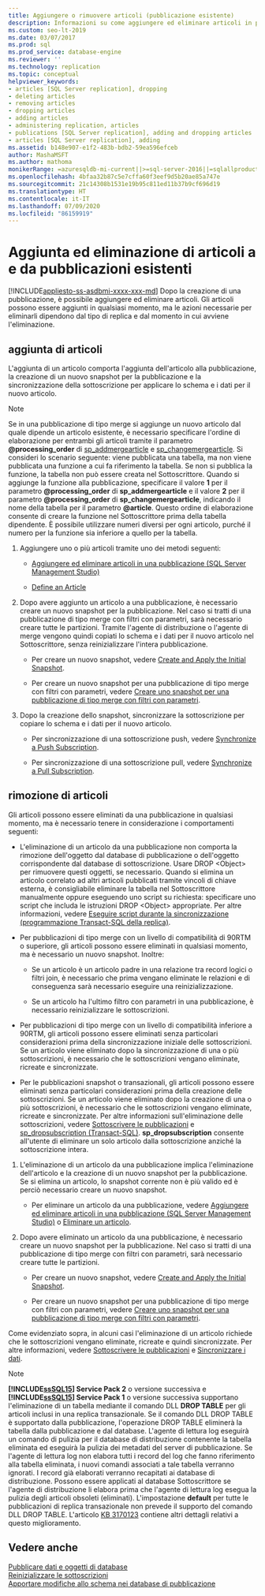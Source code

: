```yaml
---
title: Aggiungere o rimuovere articoli (pubblicazione esistente)
description: Informazioni su come aggiungere ed eliminare articoli in pubblicazioni esistenti per SQL Server.
ms.custom: seo-lt-2019
ms.date: 03/07/2017
ms.prod: sql
ms.prod_service: database-engine
ms.reviewer: ''
ms.technology: replication
ms.topic: conceptual
helpviewer_keywords:
- articles [SQL Server replication], dropping
- deleting articles
- removing articles
- dropping articles
- adding articles
- administering replication, articles
- publications [SQL Server replication], adding and dropping articles
- articles [SQL Server replication], adding
ms.assetid: b148e907-e1f2-483b-bdb2-59ea596efceb
author: MashaMSFT
ms.author: mathoma
monikerRange: =azuresqldb-mi-current||>=sql-server-2016||=sqlallproducts-allversions
ms.openlocfilehash: 4bfaa32b87c5e7cffa60f3eef9d5b20ae85a747e
ms.sourcegitcommit: 21c14308b1531e19b95c811ed11b37b9cf696d19
ms.translationtype: HT
ms.contentlocale: it-IT
ms.lasthandoff: 07/09/2020
ms.locfileid: "86159919"
---
```

# <a name="add-articles-to-and-drop-articles-from-existing-publications"></a>Aggiunta ed eliminazione di articoli a e da pubblicazioni esistenti
[!INCLUDE[appliesto-ss-asdbmi-xxxx-xxx-md](../../../includes/applies-to-version/sql-asdbmi.md)]
  Dopo la creazione di una pubblicazione, è possibile aggiungere ed eliminare articoli. Gli articoli possono essere aggiunti in qualsiasi momento, ma le azioni necessarie per eliminarli dipendono dal tipo di replica e dal momento in cui avviene l'eliminazione.  
  
## <a name="adding-articles"></a>aggiunta di articoli  
 L'aggiunta di un articolo comporta l'aggiunta dell'articolo alla pubblicazione, la creazione di un nuovo snapshot per la pubblicazione e la sincronizzazione della sottoscrizione per applicare lo schema e i dati per il nuovo articolo.  
  
> [!NOTE]
>  Se in una pubblicazione di tipo merge si aggiunge un nuovo articolo dal quale dipende un articolo esistente, è necessario specificare l'ordine di elaborazione per entrambi gli articoli tramite il parametro **\@processing_order** di [sp_addmergearticle](../../../relational-databases/system-stored-procedures/sp-addmergearticle-transact-sql.md) e [sp_changemergearticle](../../../relational-databases/system-stored-procedures/sp-changemergearticle-transact-sql.md). Si consideri lo scenario seguente: viene pubblicata una tabella, ma non viene pubblicata una funzione a cui fa riferimento la tabella. Se non si pubblica la funzione, la tabella non può essere creata nel Sottoscrittore. Quando si aggiunge la funzione alla pubblicazione, specificare il valore **1** per il parametro **\@processing_order** di **sp_addmergearticle** e il valore **2** per il parametro **\@processing_order** di **sp_changemergearticle**, indicando il nome della tabella per il parametro **\@article**. Questo ordine di elaborazione consente di creare la funzione nel Sottoscrittore prima della tabella dipendente. È possibile utilizzare numeri diversi per ogni articolo, purché il numero per la funzione sia inferiore a quello per la tabella.  
  
1.  Aggiungere uno o più articoli tramite uno dei metodi seguenti:  
  
    -   [Aggiungere ed eliminare articoli in una pubblicazione &#40;SQL Server Management Studio&#41;](../../../relational-databases/replication/publish/add-articles-to-and-drop-articles-from-a-publication.md)  
  
    -   [Define an Article](../../../relational-databases/replication/publish/define-an-article.md)  
  
2.  Dopo avere aggiunto un articolo a una pubblicazione, è necessario creare un nuovo snapshot per la pubblicazione. Nel caso si tratti di una pubblicazione di tipo merge con filtri con parametri, sarà necessario creare tutte le partizioni. Tramite l'agente di distribuzione o l'agente di merge vengono quindi copiati lo schema e i dati per il nuovo articolo nel Sottoscrittore, senza reinizializzare l'intera pubblicazione.  
  
    -   Per creare un nuovo snapshot, vedere [Create and Apply the Initial Snapshot](../../../relational-databases/replication/create-and-apply-the-initial-snapshot.md).  
  
    -   Per creare un nuovo snapshot per una pubblicazione di tipo merge con filtri con parametri, vedere [Creare uno snapshot per una pubblicazione di tipo merge con filtri con parametri](../../../relational-databases/replication/create-a-snapshot-for-a-merge-publication-with-parameterized-filters.md).  
  
3.  Dopo la creazione dello snapshot, sincronizzare la sottoscrizione per copiare lo schema e i dati per il nuovo articolo.  

    -   Per sincronizzazione di una sottoscrizione push, vedere [Synchronize a Push Subscription](../../../relational-databases/replication/synchronize-a-push-subscription.md).  
  
    -   Per sincronizzazione di una sottoscrizione pull, vedere [Synchronize a Pull Subscription](../../../relational-databases/replication/synchronize-a-pull-subscription.md).  
  
## <a name="dropping-articles"></a>rimozione di articoli  
 Gli articoli possono essere eliminati da una pubblicazione in qualsiasi momento, ma è necessario tenere in considerazione i comportamenti seguenti:  
  
-   L'eliminazione di un articolo da una pubblicazione non comporta la rimozione dell'oggetto dal database di pubblicazione o dell'oggetto corrispondente dal database di sottoscrizione. Usare DROP \<Object> per rimuovere questi oggetti, se necessario. Quando si elimina un articolo correlato ad altri articoli pubblicati tramite vincoli di chiave esterna, è consigliabile eliminare la tabella nel Sottoscrittore manualmente oppure eseguendo uno script su richiesta: specificare uno script che includa le istruzioni DROP \<Object> appropriate. Per altre informazioni, vedere [Eseguire script durante la sincronizzazione &#40;programmazione Transact-SQL della replica&#41;](../../../relational-databases/replication/execute-scripts-during-synchronization-replication-transact-sql-programming.md).  
  
-   Per pubblicazioni di tipo merge con un livello di compatibilità di 90RTM o superiore, gli articoli possono essere eliminati in qualsiasi momento, ma è necessario un nuovo snapshot. Inoltre:  
  
    -   Se un articolo è un articolo padre in una relazione tra record logici o filtri join, è necessario che prima vengano eliminate le relazioni e di conseguenza sarà necessario eseguire una reinizializzazione.  
  
    -   Se un articolo ha l'ultimo filtro con parametri in una pubblicazione, è necessario reinizializzare le sottoscrizioni.  
  
-   Per pubblicazioni di tipo merge con un livello di compatibilità inferiore a 90RTM, gli articoli possono essere eliminati senza particolari considerazioni prima della sincronizzazione iniziale delle sottoscrizioni. Se un articolo viene eliminato dopo la sincronizzazione di una o più sottoscrizioni, è necessario che le sottoscrizioni vengano eliminate, ricreate e sincronizzate.  
  
-   Per le pubblicazioni snapshot o transazionali, gli articoli possono essere eliminati senza particolari considerazioni prima della creazione delle sottoscrizioni. Se un articolo viene eliminato dopo la creazione di una o più sottoscrizioni, è necessario che le sottoscrizioni vengano eliminate, ricreate e sincronizzate. Per altre informazioni sull'eliminazione delle sottoscrizioni, vedere [Sottoscrivere le pubblicazioni](../../../relational-databases/replication/subscribe-to-publications.md) e [sp_dropsubscription &#40;Transact-SQL&#41;](../../../relational-databases/system-stored-procedures/sp-dropsubscription-transact-sql.md). **sp_dropsubscription** consente all'utente di eliminare un solo articolo dalla sottoscrizione anziché la sottoscrizione intera.  
  
1.  L'eliminazione di un articolo da una pubblicazione implica l'eliminazione dell'articolo e la creazione di un nuovo snapshot per la pubblicazione. Se si elimina un articolo, lo snapshot corrente non è più valido ed è perciò necessario creare un nuovo snapshot.  
  
    -   Per eliminare un articolo da una pubblicazione, vedere [Aggiungere ed eliminare articoli in una pubblicazione &#40;SQL Server Management Studio&#41;](../../../relational-databases/replication/publish/add-articles-to-and-drop-articles-from-a-publication.md) o [Eliminare un articolo](../../../relational-databases/replication/publish/delete-an-article.md).  
  
2.  Dopo avere eliminato un articolo da una pubblicazione, è necessario creare un nuovo snapshot per la pubblicazione. Nel caso si tratti di una pubblicazione di tipo merge con filtri con parametri, sarà necessario creare tutte le partizioni.  
  
    -   Per creare un nuovo snapshot, vedere [Create and Apply the Initial Snapshot](../../../relational-databases/replication/create-and-apply-the-initial-snapshot.md).  
  
    -   Per creare un nuovo snapshot per una pubblicazione di tipo merge con filtri con parametri, vedere [Creare uno snapshot per una pubblicazione di tipo merge con filtri con parametri](../../../relational-databases/replication/create-a-snapshot-for-a-merge-publication-with-parameterized-filters.md).  
  
 Come evidenziato sopra, in alcuni casi l'eliminazione di un articolo richiede che le sottoscrizioni vengano eliminate, ricreate e quindi sincronizzate. Per altre informazioni, vedere [Sottoscrivere le pubblicazioni](../../../relational-databases/replication/subscribe-to-publications.md) e [Sincronizzare i dati](../../../relational-databases/replication/synchronize-data.md).  
 
 > [!NOTE]
 > **[!INCLUDE[ssSQL15](../../../includes/sssql14-md.md)] Service Pack 2** o versione successiva e **[!INCLUDE[ssSQL15](../../../includes/sssql15-md.md)] Service Pack 1** o versione successiva supportano l'eliminazione di un tabella mediante il comando DLL **DROP TABLE** per gli articoli inclusi in una replica transazionale. Se il comando DLL DROP TABLE è supportato dalla pubblicazione, l'operazione DROP TABLE eliminerà la tabella dalla pubblicazione e dal database. L'agente di lettura log eseguirà un comando di pulizia per il database di distribuzione contenente la tabella eliminata ed eseguirà la pulizia dei metadati del server di pubblicazione. Se l'agente di lettura log non elabora tutti i record del log che fanno riferimento alla tabella eliminata, i nuovi comandi associati a tale tabella verranno ignorati. I record già elaborati verranno recapitati ai database di distribuzione. Possono essere applicati al database Sottoscrittore se l'agente di distribuzione li elabora prima che l'agente di lettura log esegua la pulizia degli articoli obsoleti (eliminati). L'impostazione **default** per tutte le pubblicazioni di replica transazionale non prevede il supporto del comando DLL DROP TABLE. L'articolo [KB 3170123](https://support.microsoft.com/help/3170123/supports-drop-table-ddl-for-articles-that-are-included-in-transactional-replication-in-sql-server-2014-or-in-sql-server-2016-sp1) contiene altri dettagli relativi a questo miglioramento.

  
## <a name="see-also"></a>Vedere anche  
 [Pubblicare dati e oggetti di database](../../../relational-databases/replication/publish/publish-data-and-database-objects.md)   
 [Reinizializzare le sottoscrizioni](../../../relational-databases/replication/reinitialize-subscriptions.md)   
 [Apportare modifiche allo schema nei database di pubblicazione](../../../relational-databases/replication/publish/make-schema-changes-on-publication-databases.md)  
  
  
